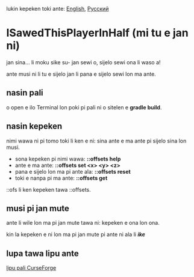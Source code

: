 lukin kepeken toki ante: [English](../master/README.md), [Русский](../master/README.ru_ru.md)


# ISawedThisPlayerInHalf (mi tu e jan ni)
jan sina... li moku sike su- jan sewi o, sijelo sewi ona li waso a!

ante musi ni li tu e sijelo jan li pana e sijelo sewi lon ma ante.


## nasin pali
o open e ilo Terminal lon poki pi pali ni o sitelen e **gradle build**.

  
## nasin kepeken
nimi wawa ni pi tomo toki li ken e ni: sina ante e ma ante pi sijelo sina lon musi.

* sona kepeken pi nimi wawa: **::offsets help**
* ante e ma ante: **::offsets set \<x> \<y> \<z>**
* pana e sijelo lon ma pi ante ala: **::offsets reset**
* toki e nanpa pi ma ante: **::offsets get**

::ofs li ken kepeken tawa ::offsets.


## musi pi jan mute
ante li wile lon ma pi jan mute tawa ni: kepeken e ona lon ona.

kin la kepeken e ni lon ma pi jan mute pi ante ni ala li **_ike_**


## lupa tawa lipu ante
[lipu pali CurseForge](https://www.curseforge.com/minecraft/mc-mods/i-sawed-this-player-in-half "lipu pali pi ante I Sawed This Player In Half! lon lipu CurseForge")
